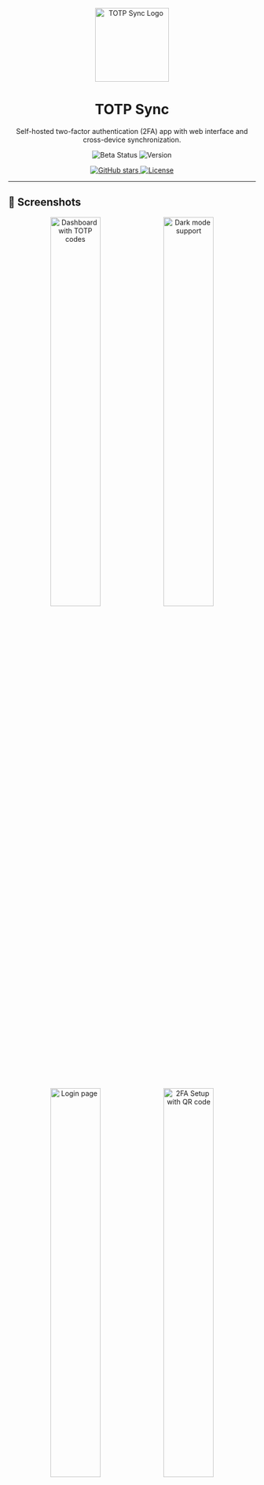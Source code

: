<p align="center">
  <img src="assets/logo.png" alt="TOTP Sync Logo" width="150">
</p>

<h1 align="center">TOTP Sync</h1>

<p align="center">
  Self-hosted two-factor authentication (2FA) app with web interface and cross-device synchronization.
</p>

<p align="center">
  <img src="https://img.shields.io/badge/status-beta-yellow?style=for-the-badge" alt="Beta Status">
  <img src="https://img.shields.io/badge/version-0.3.0--beta-green?style=for-the-badge" alt="Version">
</p>

<p align="center">
  <a href="https://github.com/PrzemekSkw/totp-sync/stargazers">
    <img src="https://img.shields.io/github/stars/PrzemekSkw/totp-sync?style=social" alt="GitHub stars">
  </a>
  <a href="https://github.com/PrzemekSkw/totp-sync/blob/main/LICENSE">
    <img src="https://img.shields.io/badge/license-MIT-blue.svg" alt="License">
  </a>
</p>

---

## 📸 Screenshots

<p align="center">
  <img src="screenshots/dashboard.png" alt="Dashboard with TOTP codes" width="45%">
  <img src="screenshots/dark-mode.png" alt="Dark mode support" width="45%">
</p>

<p align="center">
  <img src="screenshots/login.png" alt="Login page" width="45%">
  <img src="screenshots/2fa-setup.png" alt="2FA Setup with QR code" width="45%">
</p>

---

## ✨ Features

### 🔐 Security & Authentication
- **Secure TOTP generation** - Compatible with Google Authenticator, Authy, 1Password, etc.
- **End-to-end encryption** - TOTP secrets encrypted with AES-256
- **Mandatory 2FA** - Optional account protection during registration
- **Backup codes** - 10 emergency codes per account for recovery
- **JWT authentication** - Secure 30-day session tokens

### 🔍 Search & Organization
- **Live search** - Instant filtering as you type
- **Multi-field search** - Find by account name or issuer/app name
- **Result counter** - Shows "X of Y" matches
- **Expandable search bar** - Smooth animations in navbar
- **Perfect for 100+ entries** - Fast client-side filtering

### 🎨 User Interface
- **Modern design** - Clean, intuitive interface
- **Dark mode** - Automatic or manual theme switching
- **Responsive layout** - Works on desktop, tablet, and mobile browsers
- **Progress indicators** - Visual countdown for code expiration
- **Hide codes** - Optional privacy mode (auto-hide after 10 seconds)
- **Bulk operations** - Select and delete multiple entries

### 📋 Import & Export
- **JSON format** - Standard TOTP export compatible with most apps
- **otpauth URI** - Import from Google Authenticator, Authy, FreeOTP+, 2FAuth
- **Bulk import** - Add multiple accounts at once
- **Replace or merge** - Choose how to handle existing entries

### 🔄 Synchronization
- **Cross-device sync** - Access codes from any device via web browser
- **Self-hosted backend** - Full control over your data
- **PostgreSQL database** - Reliable and scalable storage

### 🐳 Deployment
- **Docker Compose** - One-command deployment
- **Easy updates** - Pull and rebuild without data loss
- **Environment variables** - Simple configuration
- **Reverse proxy ready** - Works with Nginx, Caddy, Traefik

## 🗄️ Database Options

TOTP Sync supports two database backends - choose based on your needs:

### PostgreSQL (Default)
**Best for:** Multi-user deployments, production environments, high availability
```env
DATABASE_TYPE=postgresql
POSTGRES_DB=totp_sync
POSTGRES_USER=totp_user
POSTGRES_PASSWORD=your_secure_password
DATABASE_URL=postgresql://totp_user:your_password@postgres:5432/totp_sync
```

**Features:**
- ✅ Full ACID compliance
- ✅ Concurrent user support
- ✅ Advanced querying capabilities
- ✅ Battle-tested for production

### SQLite
**Best for:** Personal use, simple deployments, single-user setups
```env
DATABASE_TYPE=sqlite
SQLITE_PATH=/data/totp-sync.db
```

**Features:**
- ✅ Zero configuration
- ✅ Single file database
- ✅ Perfect for home labs
- ✅ Easy backups (just copy the file)

### Switching Databases

Simply change `DATABASE_TYPE` in your `.env` file and restart:
```bash
docker compose down
docker compose up -d
```

**Note:** Data is not automatically migrated between databases. Export your entries before switching.

## 🚀 Quick Start

### Prerequisites

- Docker & Docker Compose
- Git

### Installation

1. **Clone the repository:**
```bash
git clone https://github.com/PrzemekSkw/totp-sync.git
cd totp-sync
```

2. **Create environment file:**
```bash
cp .env.example .env
```

3. **Generate secure secrets:**
```bash
# JWT Secret (copy the output)
openssl rand -base64 32

# Encryption Key (copy the output)
openssl rand -hex 16
```

4. **Edit `.env` file:**
```bash
nano .env
```

Replace the following values:
- `POSTGRES_PASSWORD`: Set a strong database password
- `JWT_SECRET`: Paste the JWT secret from step 3
- `ENCRYPTION_KEY`: Paste the encryption key from step 3 (must be exactly 32 characters)
- `DATABASE_URL`: Update with the same password as POSTGRES_PASSWORD

Example:
```env
POSTGRES_PASSWORD=my_secure_password_here
JWT_SECRET=1NRBJQja1Q1qjOw7LRXu2hDvm74HA5GbRWJ3yaL9GqM=
ENCRYPTION_KEY=91797e61a84e73c9dd5f78161f568ae4
DATABASE_URL=postgresql://totp:my_secure_password_here@postgres:5432/totp
```

5. **Start the application:**
```bash
docker compose up -d
```

6. **Access the application:**

Open http://localhost:5173 in your browser

**Important Notes:**
- The `.env` file is ignored by git and won't be overwritten during updates
- Always backup your `.env` file before major updates
- Keep your secrets secure and never commit them to version control

## 📦 Updating

To update to the latest version:
```bash
git pull
docker compose down
docker compose up -d --build
```

Your `.env` file and database will be preserved during updates.

## ⚙️ Configuration

### Environment Variables

Backend configuration in `docker-compose.yml`:

| Variable | Description | Default | Required |
|----------|-------------|---------|----------|
| `REQUIRE_2FA_ON_REGISTER` | Force 2FA setup during registration | `"true"` | No |
| `JWT_SECRET` | Secret for JWT token signing | - | Yes |
| `ENCRYPTION_KEY` | Key for encrypting TOTP secrets (must be 32 chars) | - | Yes |
| `POSTGRES_PASSWORD` | Database password | - | Yes |
| `DATABASE_URL` | PostgreSQL connection string | - | Yes |

### Ports

- **5173** - Web interface
- **3000** - Backend API

### Configuring 2FA Behavior

**Mandatory 2FA (default):**
```yaml
REQUIRE_2FA_ON_REGISTER: "true"
```
Users must set up 2FA during registration with QR code and backup codes.

**Optional 2FA:**
```yaml
REQUIRE_2FA_ON_REGISTER: "false"
```
Users can enable 2FA later in Settings.

## 🔒 Security Notes

⚠️ **Important Security Considerations:**

1. **Always change default passwords** - Generate strong, unique passwords
2. **Generate new secrets** - Never use example secrets in production
3. **Use HTTPS in production** - Set up a reverse proxy (Nginx, Caddy, Traefik)
4. **Store backup codes safely** - Save them in a secure password manager
5. **Regular backups** - Back up the PostgreSQL volume regularly
6. **Keep updated** - Pull latest changes and rebuild regularly

### Production Deployment

For production use:
- Use a reverse proxy with SSL/TLS certificates
- Change default ports
- Use Docker secrets for sensitive values
- Set up monitoring and logging
- Regular security updates

## 🔐 2FA Features

### Registration with 2FA
- Scan QR code with any authenticator app
- Receive 10 backup codes for emergency access
- Verify setup with 6-digit code before account creation

### Login with 2FA
- Enter email and password
- Automatically prompted for 2FA code when enabled
- Use backup codes if authenticator unavailable

### Managing 2FA
- Enable/disable 2FA in Settings
- Generate new backup codes
- Requires password + current 2FA code to disable

## 📱 Import/Export

### Supported Formats

- **JSON** - Standard TOTP export format
- **otpauth URI** - Compatible with Google Authenticator, Authy, FreeOTP+, etc.

### Importing from other apps

1. Export from your current 2FA app (Google Authenticator, Authy, FreeOTP+, 2FAuth, etc.)
2. In TOTP Sync, click "Import"
3. Select your export file or paste URIs
4. Choose "Replace All" or "Merge" with existing entries
5. Your entries will be encrypted and synced

## 🐛 Troubleshooting

### Application won't start

Check logs:
```bash
docker compose logs -f
```

### Database connection issues

Ensure PostgreSQL is healthy:
```bash
docker compose ps
```

### Can't login after enabling 2FA

1. Use one of your backup codes instead of TOTP code
2. If no backup codes, you'll need to reset the database
3. Always save backup codes in a safe place!

### Clear cache issues

1. Clear browser cache and localStorage
2. Try incognito/private browsing mode
3. Check browser console for errors (F12)

## 🛠️ Development

### Project Structure
```
totp-sync/
├── backend/          # Node.js + Express API
│   ├── src/
│   │   ├── routes/   # API endpoints
│   │   ├── services/ # Business logic
│   │   └── middleware/ # Auth & validation
│   └── Dockerfile
├── web/              # React + Vite frontend
│   ├── src/
│   │   ├── components/ # React components
│   │   ├── pages/      # Page views
│   │   ├── services/   # API client
│   │   └── store/      # State management
│   └── Dockerfile
└── docker-compose.yml
```

### Running in development mode
```bash
# Backend
cd backend
npm install
npm run dev

# Frontend
cd web
npm install
npm run dev
```

## 📝 Changelog

### v0.3.0-beta (Latest)
- ✅ **Added search functionality** - Live filtering by account name and issuer
- ✅ **Expandable search bar** - Smooth animations with auto-focus
- ✅ **Result counter** - Shows "X of Y" matches when searching
- ✅ **Empty state** - Clear messaging when no results found
- ✅ **Performance** - Fast client-side filtering for 100+ entries

### v0.2.0-beta
- ✅ **Fixed 2FA login functionality** - Now working correctly
- ✅ **Fixed registration with 2FA** - Proper pendingData handling
- ✅ **Improved UI** - Removed unnecessary icons, added custom branding
- ✅ **Better error handling** - Clear error messages and validation

### v0.1.0-alpha
- Initial release
- Basic TOTP generation
- Docker setup

## 📄 License

MIT License - feel free to use this project for personal or commercial purposes.

## 🤝 Contributing

Contributions are welcome! Feel free to open issues or submit pull requests.

1. Fork the repository
2. Create your feature branch (`git checkout -b feature/amazing-feature`)
3. Commit your changes (`git commit -m 'Add some amazing feature'`)
4. Push to the branch (`git push origin feature/amazing-feature`)
5. Open a Pull Request

## 💖 Support

If you find this project useful, you can support its development:

**Support via BuyMeCoffe:**

<a href="https://www.buymeacoffee.com/przemekskw" target="_blank">
  <img src="https://cdn.buymeacoffee.com/buttons/v2/default-yellow.png" alt="Buy Me A Coffee" height="50" width="210">
</a>

**Support via PayPal:**

[![PayPal](https://img.shields.io/badge/PayPal-Donate-blue.svg)](https://paypal.me/przemeskw)

**Support via Github Sponsors:**

[![GitHub Sponsors](https://img.shields.io/github/sponsors/PrzemekSkw?style=for-the-badge&logo=github&color=ea4aaa)](https://github.com/sponsors/PrzemekSkw)

Your support helps maintain and improve this project. Thank you! ❤️

## ⭐ Star on Github

If you find this project useful, please consider giving it a star on GitHub!

[![Star History Chart](https://api.star-history.com/svg?repos=PrzemekSkw/totp-sync&type=Date)](https://star-history.com/#PrzemekSkw/totp-sync&Date)

---

<p align="center">Made with ❤️ by <a href="https://github.com/PrzemekSkw">PrzemekSkw</a></p>

<p align="center">
  <sub>Secure your accounts with self-hosted 2FA</sub>
</p>
